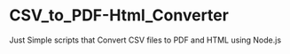 # CSV_to_PDF-Html_Converter
Just Simple scripts that Convert CSV files to PDF and HTML using Node.js
